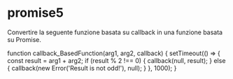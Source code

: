 # promise5
Convertire la seguente funzione basata su callback in una funzione basata su Promise.

function callback_BasedFunction(arg1, arg2, callback) { 
  setTimeout(() => { 
  const result = arg1 + arg2; 
  if (result % 2 !== 0) { 
  callback(null, result); 
  } else { 
  callback(new Error('Result is not odd!'), null); } }, 1000);
  }